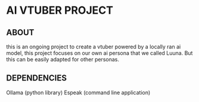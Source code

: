 # AI VTUBER PROJECT

## ABOUT
this is an ongoing project to create a vtuber powered by a locally ran ai model, this project focuses on our own ai persona that we called Luuna. But this can be easily adapted for other personas.

## DEPENDENCIES
Ollama (python library)
Espeak (command line application)
